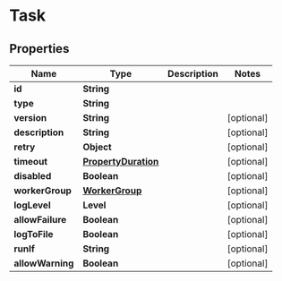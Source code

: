 

# Task


## Properties

| Name | Type | Description | Notes |
|------------ | ------------- | ------------- | -------------|
|**id** | **String** |  |  |
|**type** | **String** |  |  |
|**version** | **String** |  |  [optional] |
|**description** | **String** |  |  [optional] |
|**retry** | **Object** |  |  [optional] |
|**timeout** | [**PropertyDuration**](PropertyDuration.md) |  |  [optional] |
|**disabled** | **Boolean** |  |  [optional] |
|**workerGroup** | [**WorkerGroup**](WorkerGroup.md) |  |  [optional] |
|**logLevel** | **Level** |  |  [optional] |
|**allowFailure** | **Boolean** |  |  [optional] |
|**logToFile** | **Boolean** |  |  [optional] |
|**runIf** | **String** |  |  [optional] |
|**allowWarning** | **Boolean** |  |  [optional] |



